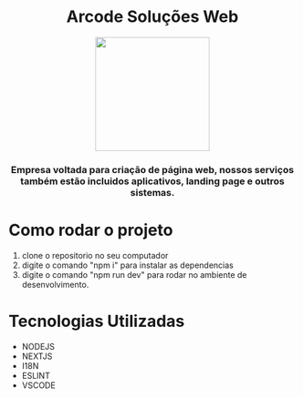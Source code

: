<h1 align=center>Arcode Soluções Web</h1>
<div align=center><img  src="https://user-images.githubusercontent.com/62079236/183991744-09e77298-88fa-43b1-bfc8-2c31065b349a.jpg" width="200px"></div>

<h3 align=center>Empresa voltada para criação de página web, nossos serviços também estão incluidos aplicativos, landing page e outros sistemas.</h3>



<h1 align=left>Como rodar o projeto</h1>

1. clone o repositorio no seu computador
2. digite o comando "npm i" para instalar as dependencias
3. digite o comando "npm run dev" para rodar no ambiente de desenvolvimento.

<h1 align=left>Tecnologias Utilizadas</h1>

- NODEJS
- NEXTJS
- I18N
- ESLINT
- VSCODE
